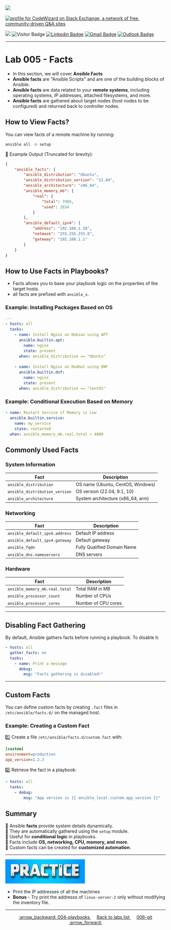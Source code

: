 ![](../../resources/ansible_logo.png)

<a href="https://stackoverflow.com/users/1755598"><img src="https://stackexchange.com/users/flair/1951642.png" width="208" height="58" alt="profile for CodeWizard on Stack Exchange, a network of free, community-driven Q&amp;A sites" title="profile for CodeWizard on Stack Exchange, a network of free, community-driven Q&amp;A sites"></a>

<a href="https://github.com/nirgeier/AnsibleLabs/actions/workflows/004-playbooks.yaml"><img src="https://img.shields.io/github/actions/workflow/status/nirgeier/AnsibleLabs/004-playbooks.yaml?branch=main&style=flat" style="height: 20px;"></a> ![Visitor Badge](https://visitor-badge.laobi.icu/badge?page_id=nirgeier) [![Linkedin Badge](https://img.shields.io/badge/-nirgeier-blue?style=flat&logo=Linkedin&logoColor=white&link=https://www.linkedin.com/in/nirgeier/)](https://www.linkedin.com/in/nirgeier/) [![Gmail Badge](https://img.shields.io/badge/-nirgeier@gmail.com-fcc624?style=plastic&logo=Gmail&logoColor=red&link=mailto:nirgeier@gmail.com)](mailto:nirgeier@gmail.com) [![Outlook Badge](https://img.shields.io/badge/-nirg@codewizard.co.il-fcc624?style=plastic&logo=microsoftoutlook&logoColor=blue&link=mailto:nirg@codewizard.co.il)](mailto:nirg@codewizard.co.il)

---

# Lab 005 - Facts

- In this section, we will cover **Ansible Facts** 
- **Ansible facts** are "Ansible Scripts" and are one of the building blocks of Ansible.
- **Ansible facts** are data related to your **remote systems**, including operating systems, IP addresses, attached filesystems, and more. 
- **Ansible facts** are gathered about target nodes (host nodes to be configured) and returned back to controller nodes.

## **How to View Facts?**

You can view facts of a remote machine by running:

```bash
ansible all -m setup
```

🔹 Example Output (Truncated for brevity):

```json
{
    "ansible_facts": {
        "ansible_distribution": "Ubuntu",
        "ansible_distribution_version": "22.04",
        "ansible_architecture": "x86_64",
        "ansible_memory_mb": {
            "real": {
                "total": 7989,
                "used": 2034
            }
        },
        "ansible_default_ipv4": {
            "address": "192.168.1.10",
            "netmask": "255.255.255.0",
            "gateway": "192.168.1.1"
        }
    }
}
```


## **How to Use Facts in Playbooks?**

- Facts allows you to base your playbook logic on the properties of the target hosts.
- all facts are prefixed with `ansible_x`.

### **Example: Installing Packages Based on OS**

```yaml
---
- hosts: all
  tasks:
    - name: Install Nginx on Debian using APT
      ansible.builtin.apt:
        name: nginx
        state: present
      when: ansible_distribution == "Ubuntu"

    - name: Install Nginx on RedHat using DNF
      ansible.builtin.dnf:
        name: nginx
        state: present
      when: ansible_distribution == "CentOS"
```

### **Example: Conditional Execution Based on Memory**

```yaml
- name: Restart Service if Memory is Low
  ansible.builtin.service:
    name: my_service
    state: restarted
  when: ansible_memory_mb.real.total < 4000
```


## **Commonly Used Facts**

### **System Information**

| Fact | Description |
| --- | --- |
| `ansible_distribution` | OS name (Ubuntu, CentOS, Windows) |
| `ansible_distribution_version` | OS version (22.04, 9.1, 10) |
| `ansible_architecture` | System architecture (x86_64, arm) |

### **Networking**

| Fact | Description |
| --- | --- |
| `ansible_default_ipv4.address` | Default IP address |
| `ansible_default_ipv4.gateway` | Default gateway |
| `ansible_fqdn` | Fully Qualified Domain Name |
| `ansible_dns.nameservers` | DNS servers |

### **Hardware**

| Fact | Description |
| --- | --- |
| `ansible_memory_mb.real.total` | Total RAM in MB |
| `ansible_processor_count` | Number of CPUs |
| `ansible_processor_cores` | Number of CPU cores |

* * *

## **Disabling Fact Gathering**

By default, Ansible gathers facts before running a playbook. To disable it:

```yaml
- hosts: all
  gather_facts: no
  tasks:
    - name: Print a message
      debug:
        msg: "Facts gathering is disabled!"
```

* * *

## **Custom Facts**

You can define custom facts by creating `.fact` files in `/etc/ansible/facts.d/` on the managed host.

### **Example: Creating a Custom Fact**

1️⃣ Create a file `/etc/ansible/facts.d/custom.fact` with:

```ini
[custom]
environment=production
app_version=1.2.3
```

2️⃣ Retrieve the fact in a playbook:

```yaml
- hosts: all
  tasks:
    - debug:
        msg: "App version is {{ ansible_local.custom.app_version }}"
```


## **Summary**

🔹 Ansible **facts** provide system details dynamically.  
🔹 They are automatically gathered using the `setup` module.  
🔹 Useful for **conditional logic** in playbooks.  
🔹 Facts include **OS, networking, CPU, memory, and more**.  
🔹 Custom facts can be created for **customized automation**.

---

  <img src="../../resources/practice.png" width="250px">
  <br/>

- Print the IP addresses of all the machines
- **Bonus** - Try print the addresss of `linux-server-2` only without modifying the inventory file.
---

<p style="text-align: center;">
    <a href="/Labs/004-playbooks/">
    :arrow_backward: 004-playbooks
    </a>
    &emsp;
    <a href="/Labs">
    Back to labs list
    </a>    
    &emsp;
    <a href="/Labs/006-git/">
    006-git :arrow_forward:
    </a>
</p>